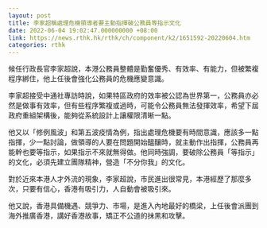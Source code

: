 ```yaml
---
layout: post
title: 李家超稱處理危機領導者要主動指揮破公務員等指示文化
date: 2022-06-04 19:02:47.000000000 +08:00
link: https://news.rthk.hk/rthk/ch/component/k2/1651592-20220604.htm
categories: rthk
---
```


候任行政長官李家超說，本港公務員整體是勤奮優秀、有效率、有能力，但被繁複程序綁住，他上任後會強化公務員的危機應變意識。

李家超接受中通社專訪時說，如果特區政府的效率被公認為世界第一，公務員亦必然是做事有效率，但有些程序繁複或過時，可能令公務員無法發揮效率，希望下屆政府重組架構後，能夠從系統設計上讓權限清晰一點。

他又以「修例風波」和第五波疫情為例，指出處理危機要有時間意識，應該多一點指揮，少一點討論，做領導的人要在問題開始醞釀時，就主動作出指揮，公務員再能幹也要等指示，如果指示不來就無得做。他同時強調，要破除公務員「等指示」的文化，必須先建立團隊精神，營造「不分你我」的文化。

對於近來本港人才外流的現象，李家超說，市民進出很常見，本港經歷了那麼多次，只要有信心，香港有吸引力，人自動會被吸引來。

他又說，香港具備機遇、競爭力、市場，是進入內地最好的橋梁，上任後會派團到海外推廣香港，講好香港故事，矯正不公道的抹黑和攻擊。
